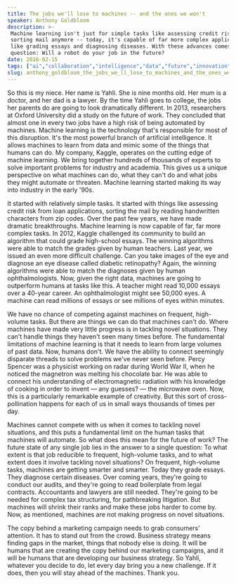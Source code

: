 ```yaml
---
title: The jobs we'll lose to machines -- and the ones we won't
speaker: Anthony Goldbloom
description: >-
 Machine learning isn't just for simple tasks like assessing credit risk and
 sorting mail anymore -- today, it's capable of far more complex applications,
 like grading essays and diagnosing diseases. With these advances comes an uneasy
 question: Will a robot do your job in the future?
date: 2016-02-15
tags: ["ai","collaboration","intelligence","data","future","innovation","productivity","machine-learning","programming","robots","work","technology"]
slug: anthony_goldbloom_the_jobs_we_ll_lose_to_machines_and_the_ones_we_won_t
---
```


So this is my niece. Her name is Yahli. She is nine months old. Her mum is a doctor, and
her dad is a lawyer. By the time Yahli goes to college, the jobs her parents do are going
to look dramatically different. In 2013, researchers at Oxford University did a study on
the future of work. They concluded that almost one in every two jobs have a high risk of
being automated by machines. Machine learning is the technology that's responsible for
most of this disruption. It's the most powerful branch of artificial intelligence. It
allows machines to learn from data and mimic some of the things that humans can do. My
company, Kaggle, operates on the cutting edge of machine learning. We bring together
hundreds of thousands of experts to solve important problems for industry and academia.
This gives us a unique perspective on what machines can do, what they can't do and what
jobs they might automate or threaten. Machine learning started making its way into industry
in the early '90s.

It started with relatively simple tasks. It started with things like assessing credit risk
from loan applications, sorting the mail by reading handwritten characters from zip codes.
Over the past few years, we have made dramatic breakthroughs. Machine learning is now
capable of far, far more complex tasks. In 2012, Kaggle challenged its community to build
an algorithm that could grade high-school essays. The winning algorithms were able to
match the grades given by human teachers. Last year, we issued an even more difficult
challenge. Can you take images of the eye and diagnose an eye disease called diabetic
retinopathy? Again, the winning algorithms were able to match the diagnoses given by human
ophthalmologists. Now, given the right data, machines are going to outperform humans at
tasks like this. A teacher might read 10,000 essays over a 40-year career. An
ophthalmologist might see 50,000 eyes. A machine can read millions of essays or see
millions of eyes within minutes.

We have no chance of competing against machines on frequent, high-volume tasks. But there
are things we can do that machines can't do. Where machines have made very little progress
is in tackling novel situations. They can't handle things they haven't seen many times
before. The fundamental limitations of machine learning is that it needs to learn from
large volumes of past data. Now, humans don't. We have the ability to connect seemingly
disparate threads to solve problems we've never seen before. Percy Spencer was a physicist
working on radar during World War II, when he noticed the magnetron was melting his
chocolate bar. He was able to connect his understanding of electromagnetic radiation with
his knowledge of cooking in order to invent — any guesses? — the microwave oven. Now, this
is a particularly remarkable example of creativity. But this sort of cross-pollination
happens for each of us in small ways thousands of times per day.

Machines cannot compete with us when it comes to tackling novel situations, and this puts
a fundamental limit on the human tasks that machines will automate. So what does this mean
for the future of work? The future state of any single job lies in the answer to a single
question: To what extent is that job reducible to frequent, high-volume tasks, and to what
extent does it involve tackling novel situations? On frequent, high-volume tasks, machines
are getting smarter and smarter. Today they grade essays. They diagnose certain diseases.
Over coming years, they're going to conduct our audits, and they're going to read
boilerplate from legal contracts. Accountants and lawyers are still needed. They're going
to be needed for complex tax structuring, for pathbreaking litigation. But machines will
shrink their ranks and make these jobs harder to come by. Now, as mentioned, machines are
not making progress on novel situations.

The copy behind a marketing campaign needs to grab consumers' attention. It has to stand
out from the crowd. Business strategy means finding gaps in the market, things that nobody
else is doing. It will be humans that are creating the copy behind our marketing
campaigns, and it will be humans that are developing our business strategy. So Yahli,
whatever you decide to do, let every day bring you a new challenge. If it does, then you
will stay ahead of the machines. Thank you.

<!--
ad_duration=3.33
comment_count=88
event="TED2016"
external_start_time=0
has_talk_citation=1
intro_duration=11.82
is_subtitle_required="False"
is_talk_featured="True"
language="en"
language_swap="False"
native_language="en"
number_of_related_talks=6
number_of_speakers=1
number_of_subtitled_videos=44
number_of_tags=12
number_of_talk_download_languages=44
number_of_talk_more_resources=0
number_of_talk_recommendations=1
number_of_talks_take_actions=1
post_ad_duration=0.83
published_timestamp="2016-08-08 14:51:42"
recording_date="2016-02-15"
speaker_description="Machine learning expert"
speaker_is_published=1
speaker_name="Anthony Goldbloom"
talk_more_resources=[]
talk_name="The jobs we'll lose to machines -- and the ones we won't"
talk_recommendations_blurb="Check out reading recommendations curated by Anthony Goldbloom"
talks_tags=["ai","collaboration","intelligence","data","future","innovation","productivity","machine-learning","programming","robots","work","technology"]
url_audio="https://download.ted.com/talks/AnthonyGoldbloom_2016U.mp3?apikey=acme-roadrunner"
url_photo_speaker="https://pe.tedcdn.com/images/ted/162a592f63dd7df3074d2fa6c8af028234115544_254x191.jpg"
url_photo_talk="https://s3.amazonaws.com/talkstar-photos/uploads/814a84ff-1a10-4ea9-af0a-42d15aa9f2c9/AnthonyGoldbloom_2016U-embed.jpg"
url_webpage="https://www.ted.com/talks/anthony_goldbloom_the_jobs_we_ll_lose_to_machines_and_the_ones_we_won_t"
video_type_name="TED Stage Talk"
-->